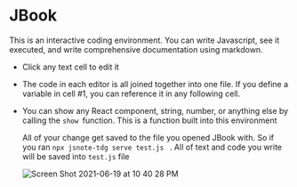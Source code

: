 # JBook

This is an interactive coding environment. You can write Javascript, see it executed, and write comprehensive documentation using markdown.

- Click any text cell to edit it
- The code in each editor is all joined together into one file. If you define a variable in cell #1, you can reference it in any following cell.
- You can show any React component, string, number, or anything else by calling the `show `function. This is a function built into this environment

  All of your change get saved to the file you opened JBook with. So if you ran `npx jsnote-tdg serve test.js ` . All of text and code you write will be saved into `test.js` file
  
  ![Screen Shot 2021-06-19 at 10 40 28 PM](https://user-images.githubusercontent.com/7082381/122647641-614d2780-d14f-11eb-8594-dd71b36719b4.png)
